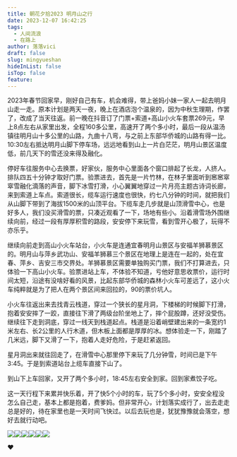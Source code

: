 ```yaml
---
title: 朝花夕拾2023 明月山之行
date: 2023-12-07 16:42:25
tags:
  - 人间流浪
  - 在路上
author: 落落vici
draft: false
slug: mingyueshan
hideInList: false
isTop: false
feature:
---
```

2023年春节回家早，刚好自己有车，机会难得，带上爸妈小妹一家人一起去明月山走一走。原本计划是两天一夜，晚上在酒店泡个温泉的，因为中秋生理期，作罢了，改成了当天往返。前一晚在抖音订了门票+索道+高山小火车套票269元，早上8点左右从家里出发，全程160多公里，高速开了两个多小时，最后一段从温汤镇往明月山十多公里的山路，九曲十八弯，与之前上东部华侨城的山路有得一比。10:30左右抵达明月山脚下停车场，远远地看到山上一片白茫茫，明月山景区温度低，前几天下的雪还没来得及融化。

停好车往服务中心去换票，好家伙，服务中心里面各个窗口排起了长龙，人挤人。排队四五十分钟才取好门票。验票进去，首先是一片竹林，在林子里面听到窸窸窣窣雪融化滴落的声音，脚下冰雪打滑，小心翼翼地穿过一片月亮主题古诗词长廊，来到索道上车点。索道很长，缆车运行速度也很快，约七八分钟的时间，就把我们从山脚下带到了海拔1500米的山顶平台。下缆车走几步就是山顶滑雪中心，也是好多人，我们没买滑雪的票，只凑近观看了一下，场地有些小。沿着滑雪场外围继续向前，经过一段有厚厚积雪的路段，安安停下来玩雪，看到雪开心极了，玩得不亦乐乎。

继续向前走到高山小火车站台，小火车是连通宜春明月山景区与安福羊狮慕景区的。明月山与萍乡武功山、安福羊狮慕三个景区在地理上是连在一起的，处在宜春、萍乡、吉安三市交界处。羊狮慕景区需要单独购买门票，我们不打算进去，只体验一下高山小火车。验票进站上车，不体验不知道，亏他好意思收票价，运行时间太短，沿途有没啥好看的风景，比起东部华侨城的森林小火车可差远了，这小火车纯粹就是为了把人在两个景区间来回拉的，90的票价坑人。

小火车往返出来去找青云栈道，穿过一个狭长的星月洞，下楼梯的时候脚下打滑，抱着安安摔了一跤，直接往下滑了两级台阶坐地上了，摔个屁股蹲，还好没受伤。继续往下走到洞底，穿过一线天到栈道起点。栈道是沿着峭壁建出来的一条宽约1米左右、长2公里的人行木道，但木板上面都是厚厚的冰。想体验走一下，刚踏了几米远，脚下又滑了一下，抱着人走好危险，于是赶紧返回。

星月洞出来就往回走了，在滑雪中心那里停下来玩了几分钟雪，时间已是下午3:45。于是到索道站台上缆车直接下山了。

到山下上车回家，又开了两个多小时，18:45左右安全到家。回到家煮饺子吃。

这一天行程下来累并快乐着，开了快5个小时的车，玩了5个多小时，安安全程没怎么自己走，基本上都是抱着，费爹妈。但非常开心，计划落实成行了，出去走走总是好的，待在家里也是一天时间飞快过。以后去玩也是，犹犹豫豫就会落空，想好去就行动吧。

<gallery>![](https://raw.githubusercontent.com/cosine00/Image/main/202312071723811.jpg)![](https://raw.githubusercontent.com/cosine00/Image/main/202312071723716.jpg)![](https://raw.githubusercontent.com/cosine00/Image/main/202312071723812.jpg)![](https://raw.githubusercontent.com/cosine00/Image/main/202312071723816.jpg)![](https://raw.githubusercontent.com/cosine00/Image/main/202312071723813.jpg)![](https://raw.githubusercontent.com/cosine00/Image/main/202312071723814.jpg)<gallery>

❤